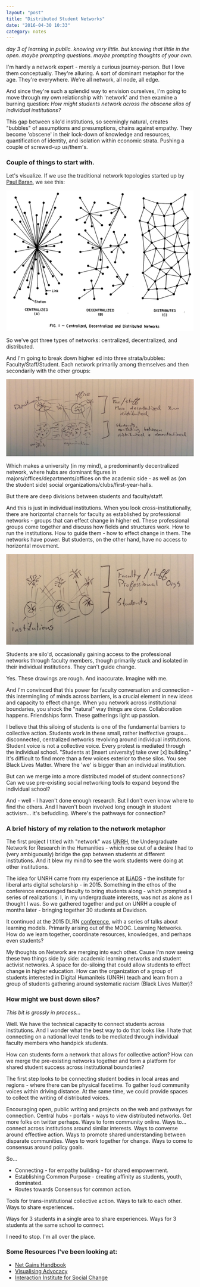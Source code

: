 ```yaml
---
layout: "post"
title: "Distributed Student Networks"
date: "2016-04-30 10:33"
category: notes
---
```

_day 3 of learning in public. knowing very little. but knowing that little in the open. maybe prompting questions. maybe prompting thoughts of your own._

I'm hardly a network expert - merely a curious journey-person. But I love them conceptually. They're alluring. A sort of dominant metaphor for the age. They're everywhere. We're all network, all node, all edge.

And since they're such a splendid way to envision ourselves, I'm going to move through my own relationship with 'network' and then examine a burning question: _How might students network across the obscene silos of individual institutions?_

This gap between silo'd institutions, so seemingly natural, creates "bubbles" of assumptions and presumptions, chains against empathy. They become 'obscene' in their lock-down of knowledge and resources, quantification of identity, and isolation within economic strata. Pushing a couple of screwed-up us/them's.

### Couple of things to start with.

Let's visualize. If we use the traditional network topologies started up by [Paul Baran](https://www.rand.org/about/history/baran.html), we see this:

![Networks](/assets/images/networks1.png)

So we've got three types of networks: centralized, decentralized, and distributed.

And I'm going to break down higher ed into three strata/bubbles: Faculty/Staff/Student. Each network primarily among themselves and then secondarily with the other groups:

![student/fac/networks](/assets/images/student-faculty-networks.jpg)

Which makes a university (in my mind), a predominantly decentralized network, where hubs are dominant figures in majors/offices/departments/offices on the academic side - as well as (on the student side) social organizations/clubs/first-year-halls.

But there are deep divisions between students and faculty/staff.

And this is just in individual institutions. When you look cross-institutionally, there are horizontal channels for faculty as established by professional networks - groups that can effect change in higher ed. These professional groups come together and discuss how fields and structures work. How to run the institutions. How to guide them - how to effect change in them. The networks have power. But students, on the other hand, have no access to horizontal movement.

![](/assets/images/students-professional-networks.jpg)

Students are silo'd, occasionally gaining access to the professional networks through faculty members, though primarily stuck and isolated in their individual institutions. They can't guide change.

Yes. These drawings are rough. And inaccurate. Imagine with me.

And I'm convinced that this power for faculty conversation and connection - this intermingling of minds across barriers, is a crucial element in new ideas and capacity to effect change. When you network across institutional boundaries, you shock the "natural" way things are done. Collaboration happens. Friendships form. These gatherings light up passion.

I believe that this siloing of students is one of the fundamental barriers to collective action. Students work in these small, rather ineffective groups... disconnected, centralized networks revolving around individual institutions. Student voice is not a collective voice. Every protest is mediated through the individual school. "Students at [insert university] take over [x] building." It's difficult to find more than a few voices exterior to these silos. You see Black Lives Matter.  Where the 'we' is bigger than an individual institution.

But can we merge into a more distributed model of student connections? Can we use pre-existing social networking tools to expand beyond the individual school?

And - well - I haven't done enough research. But I don't even know where to find the others. And I haven't been involved long enough in student activism... it's befuddling. Where's the pathways for connection?

### A brief history of my relation to the network metaphor

The first project I titled with "network" was [UNRH](http://unrh.org/), the Undergraduate Network for Research in the Humanities - which rose out of a desire I had to (very ambiguously) bridge the gap between students at different institutions. And it blew my mind to see the work students were doing at other institutions.

The idea for UNRH came from my experience at [ILiADS](http://iliads.org/) - the institute for liberal arts digital scholarship - in 2015. Something in the ethos of the conference encouraged faculty to bring students along - which prompted a series of realizations: I, in my undergraduate interests, was not as alone as I thought I was. So we gathered together and put on UNRH a couple of months later - bringing together 30 students at Davidson.

It continued at the 2015 DLRN [conference](http://linkresearchlab.org/dlrn/2015/04/14/join-us-for-the-2015-dlrn-conference/), with a series of talks about learning models. Primarily arising out of the MOOC. Learning Networks. How do we learn together, coordinate resources, knowledges, and perhaps even students?

My thoughts on Network are merging into each other. Cause I'm now seeing these two things side by side: academic learning networks and student activist networks. A space for de-siloing that could allow students to effect change in higher education. How can the organization of a group of students interested in Digital Humaniteis (UNRH) teach and learn from a group of students gathering around systematic racism (Black Lives Matter)?

### How might we bust down silos?
_This bit is grossly in process..._

Well. We have the technical capacity to connect students across institutions. And I wonder what the best way to do that looks like. I hate that connecting on a national level tends to be mediated through individual faculty members who handpick students.

How can students form a network that allows for collective action? How can we merge the pre-existing networks together and form a platform for shared student success across institutional boundaries?

The first step looks to be connecting student bodies in local areas and regions - where there can be physical facetime. To gather loud community voices within driving distance. At the same time, we could provide spaces to collect the writing of distributed voices.

Encouraging open, public writing and projects on the web and pathways for connection. Central hubs - portals - ways to view distributed networks. Get more folks on twitter perhaps. Ways to form community online. Ways to... connect across institutions around similar interests. Ways to converse around effective action. Ways to promote shared understanding between disparate communities. Ways to work together for change. Ways to come to consensus around policy goals.

So...

- Connecting - for empathy building - for shared empowerment.
- Establishing Common Purpose - creating affinity as students, youth, dominated.
- Routes towards Consensus for common action.

Tools for trans-institutional collective action. Ways to talk to each other. Ways to share experiences.

Ways for 3 students in a single area to share experiences.
Ways for 3 students at the same school to connect.

I need to stop. I'm all over the place.

### Some Resources I've been looking at:

- [Net Gains Handbook](http://www.networkimpact.org/net-gains-a-handbook-for-network-builders-seeking-social-change/)
- [Visualising Advocacy](http://visualisingadvocacy.org/)
- [Interaction Institute for Social Change](http://interactioninstitute.org/blog/)

